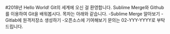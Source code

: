 #2018년 Hello World!
Git의 세계에 오신 걸 환영합니다.
Sublime Merge와 Github를 이용하여 Git을 배워봅시다.
목차는 아래와 같습니다.
-Sublime Merge 알아보기
-Gitlab에 원격저장소 생성하기
-오픈소스에 기여해보기
문의는 02-YYY-YYYY로 부탁드립니다.
